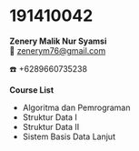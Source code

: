 # 191410042
**Zenery Malik Nur Syamsi**  
:e-mail: zenerym76@gmail.com

:telephone: +6289660735238

**Course List**  
- Algoritma dan Pemrograman  
- Struktur Data I  
- Struktur Data II  
- Sistem Basis Data Lanjut
